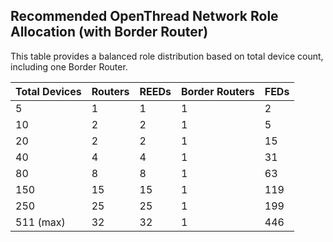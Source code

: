 ## Recommended OpenThread Network Role Allocation (with Border Router)

This table provides a balanced role distribution based on total device count, including one Border Router.

| Total Devices | Routers | REEDs | Border Routers | FEDs |
|---------------|---------|-------|----------------|------|
| 5             | 1       | 1     | 1              | 2    |
| 10            | 2       | 2     | 1              | 5    |
| 20            | 2       | 2     | 1              | 15   |
| 40            | 4       | 4     | 1              | 31   |
| 80            | 8       | 8     | 1              | 63   |
| 150           | 15      | 15    | 1              | 119  |
| 250           | 25      | 25    | 1              | 199  |
| 511 (max)     | 32      | 32    | 1              | 446  |
